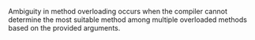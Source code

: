 
Ambiguity in method overloading occurs when the compiler cannot determine the most suitable method among multiple overloaded methods based on the provided arguments.



